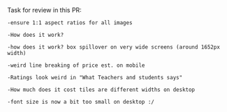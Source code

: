 Task for review in this PR:

    -ensure 1:1 aspect ratios for all images
    
    -How does it work?
    
    -how does it work? box spillover on very wide screens (around 1652px width)
        
    -weird line breaking of price est. on mobile
    
    -Ratings look weird in "What Teachers and students says"
    
    -How much does it cost tiles are different widths on desktop
    
    -font size is now a bit too small on desktop :/

    
